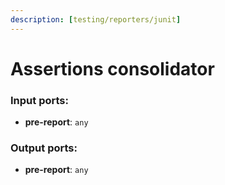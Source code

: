 ```yaml
---
description: [testing/reporters/junit]
---
```


# Assertions consolidator

### Input ports:

* __pre-report__: `any`

### Output ports:

* __pre-report__: `any`

